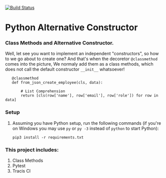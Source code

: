 [![Build Status](https://travis-ci.org/wandersonsc/Ptyhon-Alternative-Constructor.svg?branch=master)](https://travis-ci.org/wandersonsc/Ptyhon-Alternative-Constructor)

# Python Alternative Constructor

### Class Methods and Alternative Constructor.

Well, let see you want to implement an independent "constructors", so how to we go about to create one? And that's when the decoretor `@classmethod` comes into the picture, We normaly add them as a class methods, which does not call the default constructor `__init__` whatsoever!

```
   @classmethod
   def from_json_create_employee(cls, data):

       # List Comprehension
       return [cls(row['name'], row['email'], row['role']) for row in data]
```

### Setup

1. Assuming you have Python setup, run the following commands (if you're on Windows you may use `py` or `py -3` instead of `python` to start Python):

   ```
   pip3 install -r requirements.txt

   ```

### This project includes:

1. Class Methods
2. Pytest
3. Tracis CI

